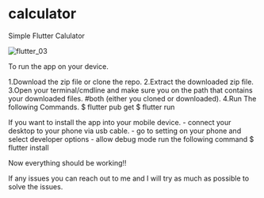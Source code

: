 # calculator

Simple Flutter Calulator

![flutter_03](https://user-images.githubusercontent.com/91873720/206386751-054c1fb7-ec59-4d08-8c9c-9e9219b02e4e.png)

To run the app on your device.

  1.Download the zip file or clone the repo.
  2.Extract the downloaded zip file.
  3.Open your terminal/cmdline and make sure you on the path that contains your downloaded files. #both (either you cloned or       downloaded).
  4.Run The following Commands.
    $ flutter pub get
    $ flutter run
    
 If you want to install the app into your mobile device.
     - connect your desktop to your phone via usb cable.
     - go to setting on your phone and select developer options
     - allow debug mode
    run the following command
        $ flutter install
        
 Now everything should be working!!
 
 If any issues you can reach out to me and I will try as much as possible to solve the issues.
  
